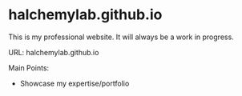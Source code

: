 # halchemylab.github.io

This is my professional website.
It will always be a work in progress.

URL: halchemylab.github.io

Main Points:
- Showcase my expertise/portfolio

